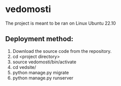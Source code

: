 # vedomosti

The project is meant to be ran on Linux Ubuntu 22.10

## Deployment method:
1. Download the source code from the repository.
2. cd \<project directory\>
3. source vedomosti/bin/activate
4. cd vedsite/
5. python manage.py migrate
6. python manage.py runserver
